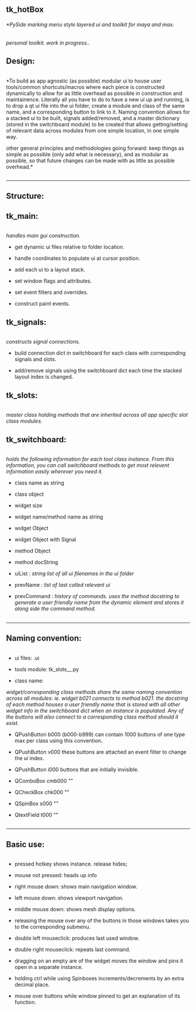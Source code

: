 ## tk_hotBox
###### *PySide marking menu style layered ui and toolkit for maya and max.


*personal toolkit. work in progress..*

## Design:
######
*To build as app agnostic (as possible) modular ui to house user tools/common shortcuts/macros where each piece is constructed dynamically to allow 
for as little overhead as possible in construction and maintainence. Literally all you have to do to have 
a new ui up and running, is to drop a qt ui file into the ui folder, create a module and class of the 
same name, and a corresponding button to link to it. Naming convention allows for a stacked ui to be built, signals added/removed, and a master dictionary 
(stored in the switchboard module) to be created that allows getting/setting of relevant data across modules from one 
simple location, in one simple way.

other general principles and methodologies going forward:
keep things as simple as possible (only add what is necessary), and as modular as possible, so that future changes can be made with as little as possible overhead.*

##
-----------------------------------------------
 Structure:
-----------------------------------------------

## tk_main: 
######
*handles main gui construction.*

* get dynamic ui files relative to folder location.

* handle coordinates to populate ui at cursor position.

* add each ui to a layout stack.

* set window flags and attributes.

* set event filters and overrides.

* construct paint events.


## tk_signals: 
######
*constructs signal connections.*

* build connection dict in switchboard for each class with corresponding signals and slots.

* add/remove signals using the switchboard dict each time the stacked layout index is changed.



## tk_slots: 
######
*master class holding methods that are inherited across all app specific slot class modules.*



## tk_switchboard: 
######
*holds the following information for each tool class instance. From this information, you can call switchboard methods to 
get most relevent information easily wherever you need it.*

* class name as string

* class object

* widget size

* widget name/method name as string

* widget Object

* widget Object with Signal

* method Object

* method docString

* uiList : *string list of all ui filenames in the ui folder*

* prevName : *list of last called relevant ui*

* prevCommand : *history of commands. uses the method docstring to generate a user friendly name from the dynamic element and stores it along side the command method.*



##
-----------------------------------------------
 Naming convention:
-----------------------------------------------

######
* ui files:     <name>.ui
 
* tools module: tk_slots_<app>_<name>.py
 
* class name:   <Name>

*widget/corresponding class methods share the same naming convention across all modules: ie. widget b021 connects to method b021.
the docstring of each method houses a user friendly name that is stored with all other widget info in the switchboard dict when an
instance is populated. Any of the buttons will also connect to a corresponding class method should it exist.*

* QPushButton   b000    (b000-b999) can contain 1000 buttons of one type max per class using this convention.

* QPushButton   v000    these buttons are attached an event filter to change the ui index.

* QPushButton   i000    buttons that are initially invisible.

* QComboBox     cmb000  ""

* QCheckBox     chk000  ""

* QSpinBox      s000    ""

* QtextField    t000    ""



##
-----------------------------------------------
 Basic use:
-----------------------------------------------

######
* pressed hotkey shows instance. release hides;

* mouse not pressed: heads up info

* right mouse down: shows main navigation window.

* left mouse down: shows viewport navigation.

* middle mouse down: shows mesh display options.

* releasing the mouse over any of the buttons in those windows takes you to the corresponding submenu.

* double left mouseclick: produces last used window.

* double right mouseclick: repeats last command.

* dragging on an empty are of the widget moves the window and pins it open in a separate instance.

* holding ctrl while using Spinboxes increments/decrements by an extra decimal place.

* mouse over buttons while window pinned to get an explanation of its function.
